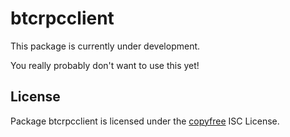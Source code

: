 btcrpcclient
============

This package is currently under development.

You really probably don't want to use this yet!

## License

Package btcrpcclient is licensed under the [copyfree](http://copyfree.org) ISC
License.
